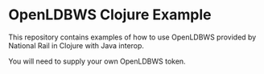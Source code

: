 # OpenLDBWS Clojure Example

This repository contains examples of how to use OpenLDBWS provided by
National Rail in Clojure with Java interop.

You will need to supply your own OpenLDBWS token.
